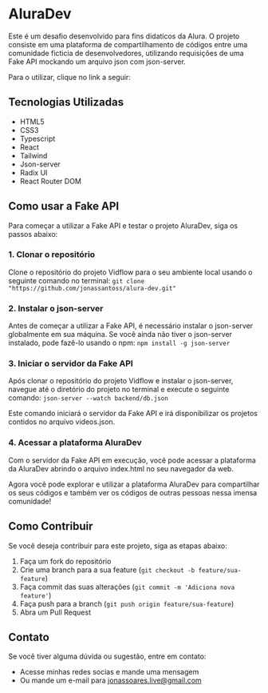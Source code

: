 # AluraDev

Este é um desafio desenvolvido para fins didaticos da Alura. O projeto consiste em uma plataforma de compartilhamento de códigos entre uma comunidade ficticia de desenvolvedores, utilizando requisições de uma Fake API mockando um arquivo json com json-server.

Para o utilizar, clique no link a seguir:

## Tecnologias Utilizadas

- HTML5
- CSS3
- Typescript
- React
- Tailwind
- Json-server
- Radix UI
- React Router DOM

## Como usar a Fake API

Para começar a utilizar a Fake API e testar o projeto AluraDev, siga os passos abaixo:

### 1. Clonar o repositório

Clone o repositório do projeto Vidflow para o seu ambiente local usando o seguinte comando no terminal: ```git clone "https://github.com/jonassantoss/alura-dev.git"```

### 2. Instalar o json-server

Antes de começar a utilizar a Fake API, é necessário instalar o json-server globalmente em sua máquina. Se você ainda não tiver o json-server instalado, pode fazê-lo usando o npm: ```npm install -g json-server```

### 3. Iniciar o servidor da Fake API

Após clonar o repositório do projeto Vidflow e instalar o json-server, navegue até o diretório do projeto no terminal e execute o seguinte comando: ```json-server --watch backend/db.json```

Este comando iniciará o servidor da Fake API e irá disponibilizar os projetos contidos no arquivo videos.json.

### 4. Acessar a plataforma AluraDev

Com o servidor da Fake API em execução, você pode acessar a plataforma da AluraDev abrindo o arquivo index.html no seu navegador da web.

Agora você pode explorar e utilizar a plataforma AluraDev para compartilhar os seus códigos e também ver os códigos de outras pessoas nessa imensa comunidade!

## Como Contribuir

Se você deseja contribuir para este projeto, siga as etapas abaixo:

1. Faça um fork do repositório
2. Crie uma branch para a sua feature (`git checkout -b feature/sua-feature`)
3. Faça commit das suas alterações (`git commit -m 'Adiciona nova feature'`)
4. Faça push para a branch (`git push origin feature/sua-feature`)
5. Abra um Pull Request

## Contato

Se você tiver alguma dúvida ou sugestão, entre em contato:

- Acesse minhas redes socias e mande uma mensagem
- Ou mande um e-mail para jonassoares.live@gmail.com
